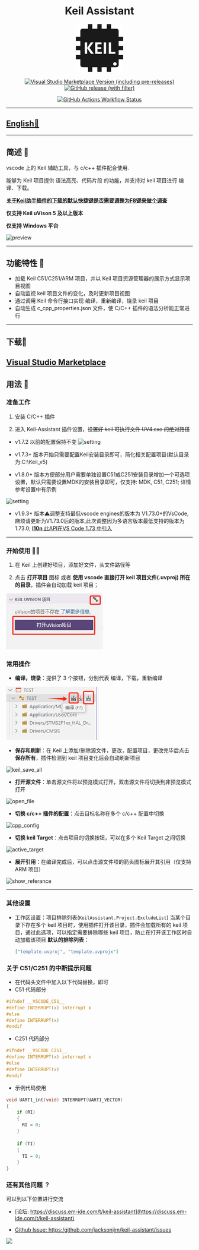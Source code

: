 <div align="center">
<h1>Keil Assistant</h1>

![LOGO](res/icons/icon.png)
 
[![Visual Studio Marketplace Version (including pre-releases)](https://img.shields.io/visual-studio-marketplace/v/jacksonjim.keil-vscode-assistant?logo=visualstudiocode)](https:/github.com/jacksonjim/keil-assistant)
[![GitHub release (with filter)](https://img.shields.io/github/v/release/jacksonjim/keil-assistant?display_name=release&logo=github)](https:/github.com/jacksonjim/keil-assistant)
<!-- [![Build Linux & Windows](https:/github.com/jacksonjim/keil-assistant/workflows/Build%20vsce%20package/badge.svg)](https:/github.com/jacksonjim/keil-assistant) -->
[![GitHub Actions Workflow Status](https://img.shields.io/github/actions/workflow/status/jacksonjim/keil-assistant/vsce-package.yml?logo=github&label=Build%20vsce%20package)](https:/github.com/jacksonjim/keil-assistant)


</div>

---
## [English📄](./README_EN.md)
---

## 简述 📑

vscode 上的 Keil 辅助工具，与 c/c++ 插件配合使用.

能够为 Keil 项目提供 语法高亮、代码片段 的功能，并支持对 keil 项目进行 编译、下载。

**[关于Keil助手插件的下载的默认快捷键是否需要调整为F8键来做个调查](https:/github.com/jacksonjim/keil-assistant/discussions/20)**

**仅支持 Keil uVison 5 及以上版本**

**仅支持 Windows 平台**

![preview](./res/preview/preview.png)

---

## 功能特性 🎉

- 加载 Keil C51/C251/ARM 项目，并以 Keil 项目资源管理器的展示方式显示项目视图
- 自动监视 keil 项目文件的变化，及时更新项目视图
- 通过调用 Keil 命令行接口实现 编译，重新编译，烧录 keil 项目
- 自动生成 c_cpp_properties.json 文件，使 C/C++ 插件的语法分析能正常进行

---
## 下载📌
 [ Visual Studio Marketplace](https://marketplace.visualstudio.com/items?itemName=jacksonjim.keil-vscode-assistant)
---

## 用法 📖

### 准备工作

1. 安装 C/C++ 插件
   >

2. 进入 Keil-Assistant 插件设置，~~设置好 keil 可执行文件 UV4.exe 的绝对路径~~ 
- v1.7.2 以前的配置保持不变
 ![setting](./res/preview/setting.png)

- v1.7.3+ 版本开始只需要配置Keil安装目录即可，简化相关配置项目(默认目录为:C:\Keil_v5)

- v1.8.0+ 版本方便部分用户需要单独设置C51或C251安装目录增加一个可选项设置，默认只需要设置MDK的安装目录即可，仅支持: MDK, C51, C251; 详情参考设置中有示例
  
 ![setting](./res/preview/new_setting.png)

- v1.9.3+ 版本⚠️调整支持最低vscode engines的版本为 V1.73.0+的VsCode, 麻烦请更新为V1.73.0后的版本,此次调整因为多语言版本最低支持的版本为1.73.0; [**l10n** 此API在VS Code 1.73 中引入](https://github.com/microsoft/vscode-l10n/blob/main/README.md)

---


### 开始使用 🏃‍♀️

1. 在 Keil 上创建好项目，添加好文件，头文件路径等
   >
2. 点击 **打开项目** 图标 或者 **使用 vscode 直接打开 keil 项目文件(.uvproj) 所在的目录**，插件会自动加载 keil 项目；

![load](./res/preview/load.png)

### 常用操作

- **编译，烧录**：提供了 3 个按钮，分别代表 编译，下载，重新编译

![build](./res/preview/build.png)

>

- **保存和刷新**：在 Keil 上添加/删除源文件，更改，配置项目，更改完毕后点击 **保存所有**，插件检测到 keil 项目变化后会自动刷新项目

![keil_save_all](./res/preview/keil_save_all.png)

>

- **打开源文件**：单击源文件将以预览模式打开，双击源文件将切换到非预览模式打开

![open_file](./res/preview/open_file.png)

>

- **切换 c/c++ 插件的配置**：点击目标名称在多个 c/c++ 配置中切换

![cpp_config](./res/preview/cpp_config.png)

>

- **切换 keil Target**：点击项目的切换按钮，可以在多个 Keil Target 之间切换

<!-- ![active_target](./res/preview/active_target.png) -->
![active_target](./res/preview/switch_target.png)

>

- **展开引用**：在编译完成后，可以点击源文件项的箭头图标展开其引用（仅支持 ARM 项目）

![show_referance](./res/preview/ref_show.png)

---

### 其他设置

- 工作区设置：项目排除列表(`KeilAssistant.Project.ExcludeList`)
  当某个目录下存在多个 keil 项目时，使用插件打开该目录，插件会加载所有的 keil 项目，通过此选项，可以指定需要排除哪些 keil 项目，防止在打开该工作区时自动加载该项目
  **默认的排除列表**：
  ```json
  ["template.uvproj", "template.uvprojx"]
  ```

### 关于 C51/C251 的中断提示问题

- 在代码头文件中加入以下代码替换，即可
- C51 代码部分

```c
#ifndef __VSCODE_C51__
#define INTERRUPT(x) interrupt x
#else
#define INTERRUPT(x)
#endif
```

- C251 代码部分

```c
#ifndef __VSCODE_C251__
#define INTERRUPT(x) interrupt x
#else
#define INTERRUPT(x)
#endif

```

- 示例代码使用

```c
void UART1_int(void) INTERRUPT(UART1_VECTOR)
{
    if (RI)
    {
      RI = 0;
    }

    if (TI)
    {
      TI = 0;
    }
}
```

### 还有其他问题 ？

可以到以下位置进行交流

- [论坛: https://discuss.em-ide.com/t/keil-assistant](https://discuss.em-ide.com/t/keil-assistant)

- [Github Issue: https:/github.com/jacksonjim/keil-assistant/issues](https:/github.com/jacksonjim/keil-assistant/issues)

<a href='https://gitclone.com'><img src='https://gitclone.com/img/title.ico' style='width:300px;'/></a>
